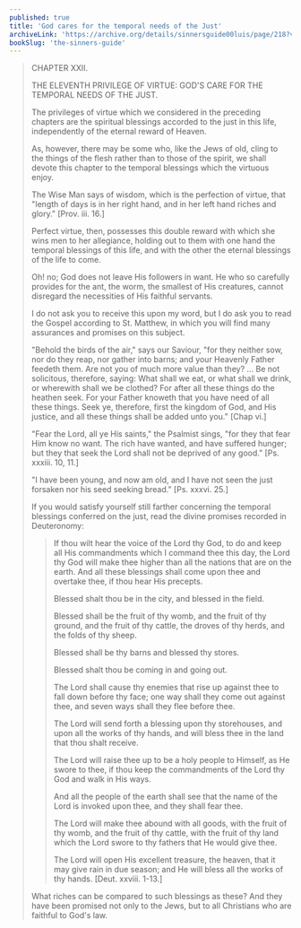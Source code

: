 ```yaml
---
published: true
title: 'God cares for the temporal needs of the Just'
archiveLink: 'https://archive.org/details/sinnersguide00luis/page/218?view=theater'
bookSlug: 'the-sinners-guide'
---
```


> CHAPTER XXII.
>
> THE ELEVENTH PRIVILEGE OF VIRTUE: GOD'S CARE FOR THE TEMPORAL NEEDS OF THE JUST.
>
> The privileges of virtue which we considered in the preceding chapters are the spiritual blessings accorded to the just in this life, independently of the eternal reward of Heaven.
>
> As, however, there may be some who, like the Jews of old, cling to the things of the flesh rather than to those of the spirit, we shall devote this chapter to the temporal blessings which the virtuous enjoy.
>
> The Wise Man says of wisdom, which is the perfection of virtue, that "length of days is in her right hand, and in her left hand riches and glory." [Prov. iii. 16.]
>
> Perfect virtue, then, possesses this double reward with which she wins men to her allegiance, holding out to them with one hand the temporal blessings of this life, and with the other the eternal blessings of the life to come.
>
> Oh! no; God does not leave His followers in want. He who so carefully provides for the ant, the worm, the smallest of His creatures, cannot disregard the necessities of His faithful servants.
>
> I do not ask you to receive this upon my word, but I do ask you to read the Gospel according to St. Matthew, in which you will find many assurances and promises on this subject.
>
> "Behold the birds of the air," says our Saviour, "for they neither sow, nor do they reap, nor gather into barns; and your Heavenly Father feedeth them. Are not you of much more value than they? ... Be not solicitous, therefore, saying: What shall we eat, or what shall we drink, or wherewith shall we be clothed? For after all these things do the heathen seek. For your Father knoweth that you have need of all these things. Seek ye, therefore, first the kingdom of God, and His justice, and all these things shall be added unto you." [Chap vi.]
>
> "Fear the Lord, all ye His saints," the Psalmist sings, "for they that fear Him know no want. The rich have wanted, and have suffered hunger; but they that seek the Lord shall not be deprived of any good." [Ps. xxxiii. 10, 11.]
>
> "I have been young, and now am old, and I have not seen the just forsaken nor his seed seeking bread." [Ps. xxxvi. 25.]
>
> If you would satisfy yourself still farther concerning the temporal blessings conferred on the just, read the divine promises recorded in Deuteronomy:
>
>> If thou wilt hear the voice of the Lord thy God, to do and keep all His commandments which I command thee this day, the Lord thy God will make thee higher than all the nations that are on the earth. And all these blessings shall come upon thee and overtake thee, if thou hear His precepts.
>>
>> Blessed shalt thou be in the city, and blessed in the field.
>>
>> Blessed shall be the fruit of thy womb, and the fruit of thy ground, and the fruit of thy cattle, the droves of thy herds, and the folds of thy sheep.
>>
>> Blessed shall be thy barns and blessed thy stores.
>>
>> Blessed shalt thou be coming in and going out.
>>
>> The Lord shall cause thy enemies that rise up against thee to fall down before thy face; one way shall they come out against thee, and seven ways shall they flee before thee.
>>
>> The Lord will send forth a blessing upon thy storehouses, and upon all the works of thy hands, and will bless thee in the land that thou shalt receive.
>>
>> The Lord will raise thee up to be a holy people to Himself, as He swore to thee, if thou keep the commandments of the Lord thy God and walk in His ways.
>>
>> And all the people of the earth shall see that the name of the Lord is invoked upon thee, and they shall fear thee.
>>
>> The Lord will make thee abound with all goods, with the fruit of thy womb, and the fruit of thy cattle, with the fruit of thy land which the Lord swore to thy fathers that He would give thee.
>>
>> The Lord will open His excellent treasure, the heaven, that it may give rain in due season; and He will bless all the works of thy hands. [Deut. xxviii. 1-13.]
>
> What riches can be compared to such blessings as these? And they have been promised not only to the Jews, but to all Christians who are faithful to God's law.

